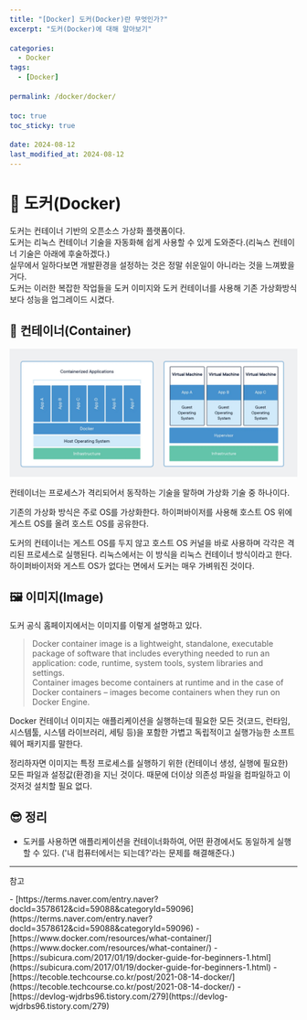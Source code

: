 ```yaml
---
title: "[Docker] 도커(Docker)란 무엇인가?"
excerpt: "도커(Docker)에 대해 알아보기"

categories:
  - Docker
tags:
  - [Docker]

permalink: /docker/docker/

toc: true
toc_sticky: true

date: 2024-08-12
last_modified_at: 2024-08-12
---
```

# 🐬 도커(Docker)
도커는 컨테이너 기반의 오픈소스 가상화 플랫폼이다.  
도커는 리눅스 컨테이너 기술을 자동화해 쉽게 사용할 수 있게 도와준다.(리눅스 컨테이너 기술은 아래에 후술하겠다.)  
실무에서 일하다보면 개발환경을 설정하는 것은 정말 쉬운일이 아니라는 것을 느껴봤을 거다.   
도커는 이러한 복잡한 작업들을 도커 이미지와 도커 컨테이너를 사용해 기존 가상화방식보다 성능을 업그레이드 시켰다.

## 🫙 컨테이너(Container)
![vm-docker](/assets/images/posts_img/docker/docker/vm-docker.png)

컨테이너는 프로세스가 격리되어서 동작하는 기술을 말하며 가상화 기술 중 하나이다.

기존의 가상화 방식은 주로 OS를 가상화한다. 하이퍼바이저를 사용해 호스트 OS 위에 게스트 OS를 올려 호스트 OS를 공유한다.  

도커의 컨테이너는 게스트 OS를 두지 않고 호스트 OS 커널을 바로 사용하며 각각은 격리된 프로세스로 실행된다. 리눅스에서는 이 방식을 리눅스 컨테이너 방식이라고 한다.  
하이퍼바이저와 게스트 OS가 없다는 면에서 도커는 매우 가벼워진 것이다.

## 🖼️ 이미지(Image)
도커 공식 홈페이지에서는 이미지를 이렇게 설명하고 있다. 
> Docker container image is a lightweight, standalone, executable package of software that includes everything needed to run an application: code, runtime, system tools, system libraries and settings.  
Container images become containers at runtime and in the case of Docker containers – images become containers when they run on Docker Engine.

Docker 컨테이너 이미지는 애플리케이션을 실행하는데 필요한 모든 것(코드, 런타임, 시스템툴, 시스템 라이브러리, 세팅 등)을 포함한 가볍고 독립적이고 실행가능한 소프트웨어 패키지를 말한다.   

정리하자면 이미지는 특정 프로세스를 실행하기 위한 (컨테이너 생성, 실행에 필요한) 모든 파일과 설정값(환경)을 지닌 것이다. 때문에 더이상 의존성 파일을 컴파일하고 이것저것 설치할 필요 없다.

## 😎 정리
- 도커를 사용하면 애플리케이션을 컨테이너화하여, 어떤 환경에서도 동일하게 실행할 수 있다. ('내 컴퓨터에서는 되는데?'라는 문제를 해결해준다.)

---

<p class="ref">참고</p>
- [https://terms.naver.com/entry.naver?docId=3578612&cid=59088&categoryId=59096](https://terms.naver.com/entry.naver?docId=3578612&cid=59088&categoryId=59096)
- [https://www.docker.com/resources/what-container/](https://www.docker.com/resources/what-container/)
- [https://subicura.com/2017/01/19/docker-guide-for-beginners-1.html](https://subicura.com/2017/01/19/docker-guide-for-beginners-1.html)
- [https://tecoble.techcourse.co.kr/post/2021-08-14-docker/](https://tecoble.techcourse.co.kr/post/2021-08-14-docker/)
- [https://devlog-wjdrbs96.tistory.com/279](https://devlog-wjdrbs96.tistory.com/279)

